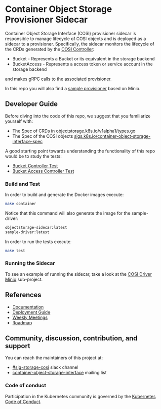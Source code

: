 # Container Object Storage Provisioner Sidecar

Container Object Storage Interface (COSI) provisioner sidecar is responsible to manage lifecycle of COSI objects and is
deployed as a sidecar to a provisioner.
Specifically, the sidecar monitors the lifecycle of the CRDs generated by the [COSI Controller](https://github.com/kubernetes-sigs/container-object-storage-interface-controller):

- Bucket - Represents a Bucket or its equivalent in the storage backend
- BucketAccess - Represents a access token or service account in the storage backend

and makes gRPC calls to the associated provisioner.

In this repo you will also find a [sample provisioner](./cmd/sample-driver) based on Minio.

## Developer Guide

Before diving into the code of this repo, we suggest that you familiarize yourself with:

- The Spec of CRDs in [objectstorage.k8s.io/v1alpha1/types.go](https://github.com/kubernetes-sigs/container-object-storage-interface-api/blob/master/apis/objectstorage.k8s.io/v1alpha1/types.go)
- The Spec of the COSI objects [sigs.k8s.io/container-object-storage-interface-spec](https://github.com/kubernetes-sigs/container-object-storage-interface-spec)

A good starting point towards understanding the functionality of this repo would be to study the tests:

- [Bucket Controller Test](./pkg/controller/bucket/bucket_controller_test.go)
- [Bucket Access Controller Test](./pkg/controller/bucketaccess/bucket_access_controller_test.go)

### Build and Test

In order to build and generate the Docker images execute:
```bash
make container
```
Notice that this command will also generate the image for the sample-driver:
```bash
objectstorage-sidecar:latest
sample-driver:latest
```

In order to run the tests execute:
```bash
make test
```

### Running the Sidecar

To see an example of running the sidecar, take a look at the [COSI Driver Minio](https://github.com/kubernetes-sigs/cosi-driver-minio) sub-project.

## References

- [Documentation](https://container-object-storage-interface.github.io/)
- [Deployment Guide](https://container-object-storage-interface.github.io/docs/deployment-guide)
- [Weekly Meetings](https://container-object-storage-interface.github.io/docs/community/weekly-meetings)
- [Roadmap](https://github.com/orgs/kubernetes-sigs/projects/8)

## Community, discussion, contribution, and support

You can reach the maintainers of this project at:

- [#sig-storage-cosi](https://kubernetes.slack.com/messages/sig-storage-cosi) slack channel
- [container-object-storage-interface](https://groups.google.com/g/container-object-storage-interface-wg?pli=1) mailing list

### Code of conduct

Participation in the Kubernetes community is governed by the [Kubernetes Code of Conduct](code-of-conduct.md).
